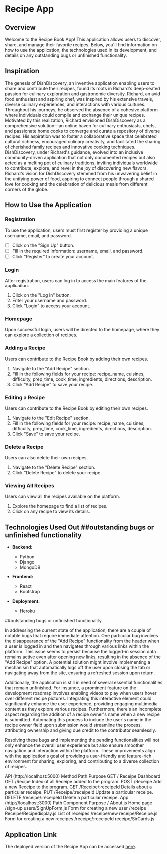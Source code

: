 # Recipe App

## Overview

Welcome to the Recipe Book App! This application allows users to discover, share, and manage their favorite recipes. Below, you'll find information on how to use the application, the technologies used in its development, and details on any outstanding bugs or unfinished functionality.

## Inspiration

The genesis of DishDiscovery, an inventive application enabling users to share and contribute their recipes, found its roots in Richard's deep-seated passion for culinary exploration and gastronomic diversity. Richard, an avid food enthusiast and aspiring chef, was inspired by his extensive travels, diverse culinary experiences, and interactions with various cultures. Throughout his journeys, he observed the absence of a cohesive platform where individuals could compile and exchange their unique recipes. Motivated by this realization, Richard envisioned DishDiscovery as a comprehensive solution—an online haven for culinary enthusiasts, chefs, and passionate home cooks to converge and curate a repository of diverse recipes. His aspiration was to foster a collaborative space that celebrated cultural richness, encouraged culinary creativity, and facilitated the sharing of cherished family recipes and innovative cooking techniques. DishDiscovery, under Richard's guidance, evolved into an inclusive community-driven application that not only documented recipes but also acted as a melting pot of culinary traditions, inviting individuals worldwide to contribute, explore, and revel in the joy of discovering new flavors. Richard's vision for DishDiscovery stemmed from his unwavering belief in the unifying power of food, aspiring to connect people through a shared love for cooking and the celebration of delicious meals from different corners of the globe.

## How to Use the Application

### Registration

To use the application, users must first register by providing a unique username, email, and password.

- [ ] Click on the \"Sign Up\" button.
- [ ] Fill in the required information: username, email, and password.
- [ ] Click \"Register\" to create your account.

### Login

After registration, users can log in to access the main features of the application.

1. Click on the \"Log In\" button.
2. Enter your username and password.
3. Click \"Login\" to access your account.

### Homepage

Upon successful login, users will be directed to the homepage, where they can explore a collection of recipes.

### Adding a Recipe

Users can contribute to the Recipe Book by adding their own recipes.

1. Navigate to the \"Add Recipe\" section.
2. Fill in the following fields for your recipe: recipe_name, cuisines, difficulty, prep_time, cook_time, ingredients, directions, description.
3. Click \"Add Recipe\" to save your recipe.

### Editing a Recipe

Users can contribute to the Recipe Book by editing their own recipes.

1. Navigate to the \"Edit Recipe\" section.
2. Fill in the following fields for your recipe: recipe_name, cuisines, difficulty, prep_time, cook_time, ingredients, directions, description.
3. Click \"Save\" to save your recipe.

### Delete a Recipe

Users can also delete their own recipes.

1. Navigate to the \"Delete Recipe\" section.
2. Click \"Delete Recipe\" to delete your recipe.

### Viewing All Recipes

Users can view all the recipes available on the platform.

1. Explore the homepage to find a list of recipes.
2. Click on any recipe to view its details.

## Technologies Used Out ##outstanding bugs or unfinished functionality

- **Backend:**
  - Python
  - Django
  - MongoDB

- **Frontend:**
  - React
  - Bootstrap

- **Deployment:**
  - Heroku

 ##outstanding bugs or unfinished functionality
 
In addressing the current state of the application, there are a couple of notable bugs that require immediate attention. One particular bug involves the disappearance of the "Add Recipe" functionality from the header when a user is logged in and then navigates through various links within the platform. This issue seems to persist because the logged-in session data remains active even after opening new links, resulting in the absence of the "Add Recipe" option. A potential solution might involve implementing a mechanism that automatically logs off the user upon closing the tab or navigating away from the site, ensuring a refreshed session upon return.

Additionally, the application is still in need of several essential functionalities that remain unfinished. For instance, a prominent feature on the development roadmap involves enabling videos to play when users hover over different recipe pictures. Integrating this interactive element could significantly enhance the user experience, providing engaging multimedia content as they explore various recipes. Furthermore, there's an incomplete aspect regarding the addition of a recipe owner's name when a new recipe is submitted. Automating this process to include the user's name in the recipe owner field upon submission would streamline the process, attributing ownership and giving due credit to the contributor seamlessly.

Resolving these bugs and implementing the pending functionalities will not only enhance the overall user experience but also ensure smoother navigation and interaction within the platform. These improvements align with the application's goal of providing a user-friendly and feature-rich environment for sharing, exploring, and contributing to a diverse collection of recipes.

API (http://localhost:5000)
Method	Path	Purpose
GET	/	Receipe Dashboard
GET	/Recipe Index of all Receipe added to the program.
POST	/Receipe	Add a new Receipe to the program.
GET	/Receipe/:receipeId	Details about a particular receipe.
PUT	/Receipe/:receipeId	Update a particular receipe.
DELETE	/receipe/:receipeId	Delete a particular receipe.
App (http://localhost:3000)
Path	Component	Purpose
/	About.js	Home page
/sign-up	users/SignUpForm.js	Form for creating a new user
/receipe	Receipe/Recipedisplay.js	List of receipes
/receipe/new	receipe/Receipe.js	Form for creating a new receipes
/receipe/:receipeId	 receipe/SirCards.js	

## Application Link

The deployed version of the Recipe App can be accessed [here](https://culinary-front-e03d74ce4209.herokuapp.com/).

